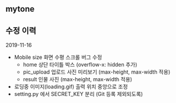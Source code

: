 ## mytone

## 수정 이력
2019-11-16
* Mobile size 화면 수평 스크롤 버그 수정 
	- home 상단 타이틀 박스 (overflow-x: hidden 추가)
	- pic_upload 업로드 사진 미리보기 (max-height, max-width 적용)
	- result 인물 사진  (max-height, max-width 적용) 
* 로딩중 이미지(loading.gif) 출력 위치 중앙으로 조정 
* setting.py 에서 SECRET_KEY 분리 (Git 등록 제외되도록)
